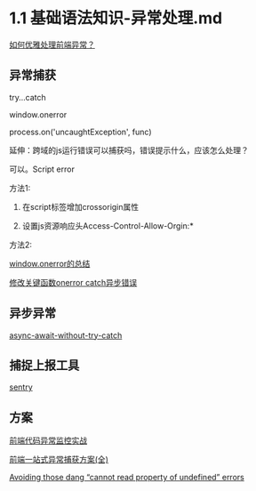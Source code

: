 # 1.1 基础语法知识-异常处理.md

[如何优雅处理前端异常？](https://blog.fundebug.com/2018/12/07/how-to-handle-frontend-error/)

## 异常捕获

try…catch

window.onerror

process.on('uncaughtException', func)

延伸：跨域的js运行错误可以捕获吗，错误提示什么，应该怎么处理？

可以。Script error

方法1:

1. 在script标签增加crossorigin属性

2. 设置js资源响应头Access-Control-Allow-Orgin:*

方法2:

[window.onerror的总结](https://www.jianshu.com/p/315ffe6797b8)

[修改关键函数onerror catch异步错误](https://forum.sentry.io/t/solved-question-about-implicit-wrapping-during-install/1542)

## 异步异常

[async-await-without-try-catch](https://blog.grossman.io/how-to-write-async-await-without-try-catch-blocks-in-javascript/)

## 捕捉上报工具

[sentry](https://sentry.io)

## 方案

[前端代码异常监控实战](https://github.com/happylindz/blog/issues/5)

[前端一站式异常捕获方案(全)](https://jixianqianduan.com/frontend-weboptimize/2018/02/22/front-end-react-error-capture.html)

[Avoiding those dang “cannot read property of undefined” errors](https://css-tricks.com/​​avoiding-those-dang-cannot-read-property-of-undefined-errors/)
